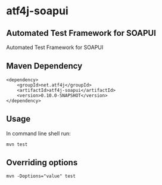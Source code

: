 # atf4j-soapui

## Automated Test Framework for SOAPUI

Automated Test Framework for SOAPUI

## Maven Dependency

	<dependency>
		<groupId>net.atf4j</groupId>
		<artifactId>atf4j-soapui</artifactId>
		<version>0.10.0-SNAPSHOT</version>
	</dependency>

## Usage

In command line shell run:

    mvn test

## Overriding options

    mvn -Doptions="value" test
    
